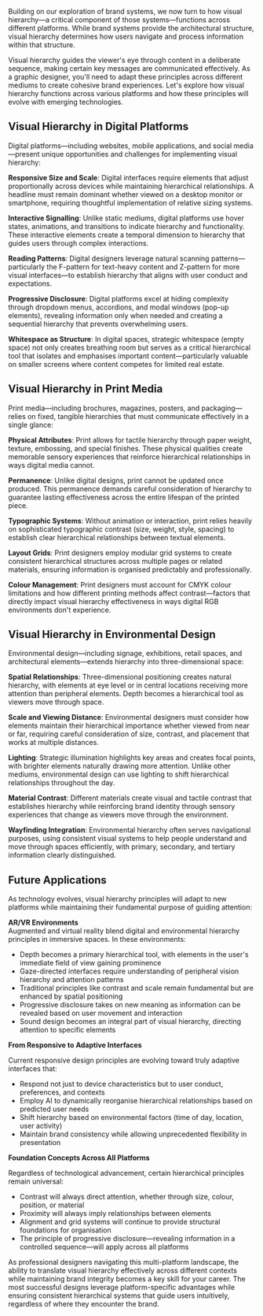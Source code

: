 Building on our exploration of brand systems, we now turn to how visual hierarchy—a critical component of those systems—functions across different platforms. While brand systems provide the architectural structure, visual hierarchy determines how users navigate and process information within that structure.

Visual hierarchy guides the viewer's eye through content in a deliberate sequence, making certain key messages are communicated effectively. As a graphic designer, you'll need to adapt these principles across different mediums to create cohesive brand experiences. Let's explore how visual hierarchy functions across various platforms and how these principles will evolve with emerging technologies.

## Visual Hierarchy in Digital Platforms

Digital platforms—including websites, mobile applications, and social media—present unique opportunities and challenges for implementing visual hierarchy:

**Responsive Size and Scale**: Digital interfaces require elements that adjust proportionally across devices while maintaining hierarchical relationships. A headline must remain dominant whether viewed on a desktop monitor or smartphone, requiring thoughtful implementation of relative sizing systems.

**Interactive Signalling**: Unlike static mediums, digital platforms use hover states, animations, and transitions to indicate hierarchy and functionality. These interactive elements create a temporal dimension to hierarchy that guides users through complex interactions.

**Reading Patterns**: Digital designers leverage natural scanning patterns—particularly the F-pattern for text-heavy content and Z-pattern for more visual interfaces—to establish hierarchy that aligns with user conduct and expectations.

**Progressive Disclosure**: Digital platforms excel at hiding complexity through dropdown menus, accordions, and modal windows (pop-up elements), revealing information only when needed and creating a sequential hierarchy that prevents overwhelming users.

**Whitespace as Structure**: In digital spaces, strategic whitespace (empty space) not only creates breathing room but serves as a critical hierarchical tool that isolates and emphasises important content—particularly valuable on smaller screens where content competes for limited real estate.

## Visual Hierarchy in Print Media

Print media—including brochures, magazines, posters, and packaging—relies on fixed, tangible hierarchies that must communicate effectively in a single glance:

**Physical Attributes**: Print allows for tactile hierarchy through paper weight, texture, embossing, and special finishes. These physical qualities create memorable sensory experiences that reinforce hierarchical relationships in ways digital media cannot.

**Permanence**: Unlike digital designs, print cannot be updated once produced. This permanence demands careful consideration of hierarchy to guarantee lasting effectiveness across the entire lifespan of the printed piece.

**Typographic Systems**: Without animation or interaction, print relies heavily on sophisticated typographic contrast (size, weight, style, spacing) to establish clear hierarchical relationships between textual elements.

**Layout Grids**: Print designers employ modular grid systems to create consistent hierarchical structures across multiple pages or related materials, ensuring information is organised predictably and professionally.

**Colour Management**: Print designers must account for CMYK colour limitations and how different printing methods affect contrast—factors that directly impact visual hierarchy effectiveness in ways digital RGB environments don't experience.

## Visual Hierarchy in Environmental Design

Environmental design—including signage, exhibitions, retail spaces, and architectural elements—extends hierarchy into three-dimensional space:

**Spatial Relationships**: Three-dimensional positioning creates natural hierarchy, with elements at eye level or in central locations receiving more attention than peripheral elements. Depth becomes a hierarchical tool as viewers move through space.

**Scale and Viewing Distance**: Environmental designers must consider how elements maintain their hierarchical importance whether viewed from near or far, requiring careful consideration of size, contrast, and placement that works at multiple distances.

**Lighting**: Strategic illumination highlights key areas and creates focal points, with brighter elements naturally drawing more attention. Unlike other mediums, environmental design can use lighting to shift hierarchical relationships throughout the day.

**Material Contrast**: Different materials create visual and tactile contrast that establishes hierarchy while reinforcing brand identity through sensory experiences that change as viewers move through the environment.

**Wayfinding Integration**: Environmental hierarchy often serves navigational purposes, using consistent visual systems to help people understand and move through spaces efficiently, with primary, secondary, and tertiary information clearly distinguished.

## Future Applications

As technology evolves, visual hierarchy principles will adapt to new platforms while maintaining their fundamental purpose of guiding attention:

**AR/VR Environments**  
Augmented and virtual reality blend digital and environmental hierarchy principles in immersive spaces. In these environments:

- Depth becomes a primary hierarchical tool, with elements in the user's immediate field of view gaining prominence  
- Gaze-directed interfaces require understanding of peripheral vision hierarchy and attention patterns  
- Traditional principles like contrast and scale remain fundamental but are enhanced by spatial positioning  
- Progressive disclosure takes on new meaning as information can be revealed based on user movement and interaction  
- Sound design becomes an integral part of visual hierarchy, directing attention to specific elements

**From Responsive to Adaptive Interfaces**

Current responsive design principles are evolving toward truly adaptive interfaces that:

- Respond not just to device characteristics but to user conduct, preferences, and contexts  
- Employ AI to dynamically reorganise hierarchical relationships based on predicted user needs  
- Shift hierarchy based on environmental factors (time of day, location, user activity)  
- Maintain brand consistency while allowing unprecedented flexibility in presentation

**Foundation Concepts Across All Platforms**

Regardless of technological advancement, certain hierarchical principles remain universal:

- Contrast will always direct attention, whether through size, colour, position, or material  
- Proximity will always imply relationships between elements  
- Alignment and grid systems will continue to provide structural foundations for organisation  
- The principle of progressive disclosure—revealing information in a controlled sequence—will apply across all platforms

As professional designers navigating this multi-platform landscape, the ability to translate visual hierarchy effectively across different contexts while maintaining brand integrity becomes a key skill for your career. The most successful designs leverage platform-specific advantages while ensuring consistent hierarchical systems that guide users intuitively, regardless of where they encounter the brand.

